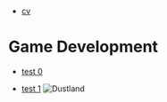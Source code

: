 - [cv](https://github.com/Neopolita/cv)

<!-- .slide -->

# Game Development

- [test 0](ttps://github.com/Neopolita/cv)

<!-- .slide vertical=true -->

- [test 1](ttps://github.com/Neopolita/cv)
![Dustland](http://img.youtube.com/vi/up7XVYRfiW0/0.jpg)
